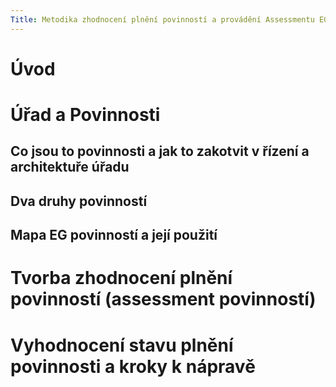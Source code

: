 ```yaml
---
Title: Metodika zhodnocení plnění povinností a provádění Assessmentu EG povinností a jeho uudržování
---
```


# Úvod

# Úřad a Povinnosti

## Co jsou to povinnosti a jak to zakotvit v řízení a architektuře úřadu

## Dva druhy povinností

## Mapa EG povinností a její použití

# Tvorba zhodnocení plnění povinností (assessment povinností)

# Vyhodnocení stavu plnění povinnosti a kroky k nápravě

